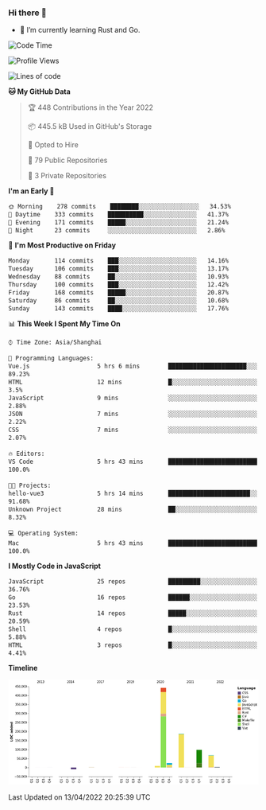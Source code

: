 ### Hi there 👋

- 🌱 I’m currently learning Rust and Go.

<!--START_SECTION:waka-->
![Code Time](http://img.shields.io/badge/Code%20Time-322%20hrs-blue)

![Profile Views](http://img.shields.io/badge/Profile%20Views-1-blue)

![Lines of code](https://img.shields.io/badge/From%20Hello%20World%20I%27ve%20Written-829%20Thousand%20lines%20of%20code-blue)

**🐱 My GitHub Data** 

> 🏆 448 Contributions in the Year 2022
 > 
> 📦 445.5 kB Used in GitHub's Storage 
 > 
> 💼 Opted to Hire
 > 
> 📜 79 Public Repositories 
 > 
> 🔑 3 Private Repositories  
 > 
**I'm an Early 🐤** 

```text
🌞 Morning    278 commits    ████████░░░░░░░░░░░░░░░░░   34.53% 
🌆 Daytime    333 commits    ██████████░░░░░░░░░░░░░░░   41.37% 
🌃 Evening    171 commits    █████░░░░░░░░░░░░░░░░░░░░   21.24% 
🌙 Night      23 commits     ░░░░░░░░░░░░░░░░░░░░░░░░░   2.86%

```
📅 **I'm Most Productive on Friday** 

```text
Monday       114 commits    ███░░░░░░░░░░░░░░░░░░░░░░   14.16% 
Tuesday      106 commits    ███░░░░░░░░░░░░░░░░░░░░░░   13.17% 
Wednesday    88 commits     ██░░░░░░░░░░░░░░░░░░░░░░░   10.93% 
Thursday     100 commits    ███░░░░░░░░░░░░░░░░░░░░░░   12.42% 
Friday       168 commits    █████░░░░░░░░░░░░░░░░░░░░   20.87% 
Saturday     86 commits     ██░░░░░░░░░░░░░░░░░░░░░░░   10.68% 
Sunday       143 commits    ████░░░░░░░░░░░░░░░░░░░░░   17.76%

```


📊 **This Week I Spent My Time On** 

```text
⌚︎ Time Zone: Asia/Shanghai

💬 Programming Languages: 
Vue.js                   5 hrs 6 mins        ██████████████████████░░░   89.23% 
HTML                     12 mins             █░░░░░░░░░░░░░░░░░░░░░░░░   3.5% 
JavaScript               9 mins              ░░░░░░░░░░░░░░░░░░░░░░░░░   2.88% 
JSON                     7 mins              ░░░░░░░░░░░░░░░░░░░░░░░░░   2.22% 
CSS                      7 mins              ░░░░░░░░░░░░░░░░░░░░░░░░░   2.07%

🔥 Editors: 
VS Code                  5 hrs 43 mins       █████████████████████████   100.0%

🐱‍💻 Projects: 
hello-vue3               5 hrs 14 mins       ███████████████████████░░   91.68% 
Unknown Project          28 mins             ██░░░░░░░░░░░░░░░░░░░░░░░   8.32%

💻 Operating System: 
Mac                      5 hrs 43 mins       █████████████████████████   100.0%

```

**I Mostly Code in JavaScript** 

```text
JavaScript               25 repos            █████████░░░░░░░░░░░░░░░░   36.76% 
Go                       16 repos            ██████░░░░░░░░░░░░░░░░░░░   23.53% 
Rust                     14 repos            █████░░░░░░░░░░░░░░░░░░░░   20.59% 
Shell                    4 repos             █░░░░░░░░░░░░░░░░░░░░░░░░   5.88% 
HTML                     3 repos             █░░░░░░░░░░░░░░░░░░░░░░░░   4.41%

```


**Timeline**

![Chart not found](https://raw.githubusercontent.com/elton/elton/main/charts/bar_graph.png) 


 Last Updated on 13/04/2022 20:25:39 UTC
<!--END_SECTION:waka-->

<!--
**elton/elton** is a ✨ _special_ ✨ repository because its `README.md` (this file) appears on your GitHub profile.

Here are some ideas to get you started:

- 🔭 I’m currently working on ...
- 🌱 I’m currently learning ...
- 👯 I’m looking to collaborate on ...
- 🤔 I’m looking for help with ...
- 💬 Ask me about ...
- 📫 How to reach me: ...
- 😄 Pronouns: ...
- ⚡ Fun fact: ...
-->
